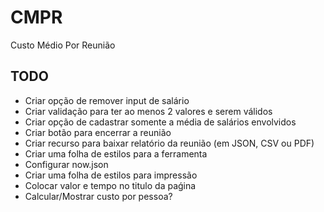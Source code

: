 # CMPR

Custo Médio Por Reunião

## TODO

- Criar opção de remover input de salário
- Criar validação para ter ao menos 2 valores e serem válidos
- Criar opção de cadastrar somente a média de salários envolvidos
- Criar botão para encerrar a reunião
- Criar recurso para baixar relatório da reunião (em JSON, CSV ou PDF)
- Criar uma folha de estilos para a ferramenta
- Configurar now.json
- Criar uma folha de estilos para impressão
- Colocar valor e tempo no titulo da paǵina
- Calcular/Mostrar custo por pessoa?
